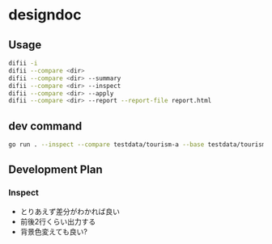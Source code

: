 # designdoc
## Usage
```bash
difii -i
difii --compare <dir>
difii --compare <dir> --summary
difii --compare <dir> --inspect
difii --compare <dir> --apply
difii --compare <dir> --report --report-file report.html
```

## dev command
```bash
go run . --inspect --compare testdata/tourism-a --base testdata/tourism-filename-changed --summary
```

## Development Plan
### Inspect
- とりあえず差分がわかれば良い
- 前後2行くらい出力する
- 背景色変えても良い?
